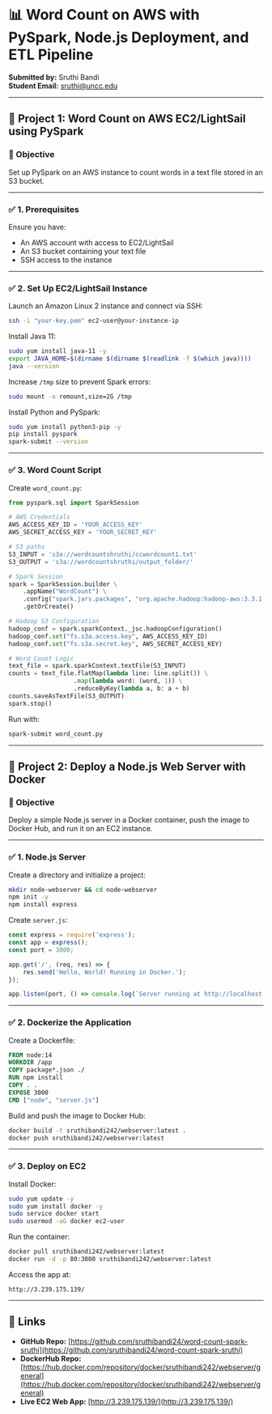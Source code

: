 
# 📊 Word Count on AWS with PySpark, Node.js Deployment, and ETL Pipeline  
**Submitted by:** Sruthi Bandi  
**Student Email:** sruthi@uncc.edu  

---

## 🚀 Project 1: Word Count on AWS EC2/LightSail using PySpark

### 🎯 Objective  
Set up PySpark on an AWS instance to count words in a text file stored in an S3 bucket.

---

### ✅ 1. Prerequisites  
Ensure you have:

- An AWS account with access to EC2/LightSail  
- An S3 bucket containing your text file  
- SSH access to the instance  

---

### ✅ 2. Set Up EC2/LightSail Instance  

Launch an Amazon Linux 2 instance and connect via SSH:

```bash
ssh -i "your-key.pem" ec2-user@your-instance-ip
```

Install Java 11:

```bash
sudo yum install java-11 -y
export JAVA_HOME=$(dirname $(dirname $(readlink -f $(which java))))
java --version
```

Increase `/tmp` size to prevent Spark errors:

```bash
sudo mount -o remount,size=2G /tmp
```

Install Python and PySpark:

```bash
sudo yum install python3-pip -y
pip install pyspark
spark-submit --version
```

---

### ✅ 3. Word Count Script  

Create `word_count.py`:

```python
from pyspark.sql import SparkSession

# AWS Credentials
AWS_ACCESS_KEY_ID = 'YOUR_ACCESS_KEY' 
AWS_SECRET_ACCESS_KEY = 'YOUR_SECRET_KEY' 

# S3 paths
S3_INPUT = 's3a://wordcountshruthi/ccwordcount1.txt'
S3_OUTPUT = 's3a://wordcountshruthi/output_folder/'

# Spark Session
spark = SparkSession.builder \
    .appName("WordCount") \
    .config("spark.jars.packages", "org.apache.hadoop:hadoop-aws:3.3.1,com.amazonaws:aws-java-sdk-bundle:1.11.901") \
    .getOrCreate()

# Hadoop S3 Configuration
hadoop_conf = spark.sparkContext._jsc.hadoopConfiguration()
hadoop_conf.set("fs.s3a.access.key", AWS_ACCESS_KEY_ID)
hadoop_conf.set("fs.s3a.secret.key", AWS_SECRET_ACCESS_KEY)

# Word Count Logic
text_file = spark.sparkContext.textFile(S3_INPUT)
counts = text_file.flatMap(lambda line: line.split()) \
                  .map(lambda word: (word, 1)) \
                  .reduceByKey(lambda a, b: a + b)
counts.saveAsTextFile(S3_OUTPUT)
spark.stop()
```

Run with:

```bash
spark-submit word_count.py
```

---

## 🧪 Project 2: Deploy a Node.js Web Server with Docker

### 🎯 Objective  
Deploy a simple Node.js server in a Docker container, push the image to Docker Hub, and run it on an EC2 instance.

---

### ✅ 1. Node.js Server  

Create a directory and initialize a project:

```bash
mkdir node-webserver && cd node-webserver
npm init -y
npm install express
```

Create `server.js`:

```javascript
const express = require('express');
const app = express();
const port = 3000;

app.get('/', (req, res) => {
    res.send('Hello, World! Running in Docker.');
});

app.listen(port, () => console.log(`Server running at http://localhost:${port}`));
```

---

### ✅ 2. Dockerize the Application  

Create a Dockerfile:

```dockerfile
FROM node:14
WORKDIR /app
COPY package*.json ./
RUN npm install
COPY . .
EXPOSE 3000
CMD ["node", "server.js"]
```

Build and push the image to Docker Hub:

```bash
docker build -t sruthibandi242/webserver:latest .
docker push sruthibandi242/webserver:latest
```

---

### ✅ 3. Deploy on EC2  

Install Docker:

```bash
sudo yum update -y
sudo yum install docker -y
sudo service docker start
sudo usermod -aG docker ec2-user
```

Run the container:

```bash
docker pull sruthibandi242/webserver:latest
docker run -d -p 80:3000 sruthibandi242/webserver:latest
```

Access the app at:

```
http://3.239.175.139/
```

---

## 🔗 Links  

- **GitHub Repo:** [https://github.com/sruthibandi24/word-count-spark-sruthi](https://github.com/sruthibandi24/word-count-spark-sruthi)  
- **DockerHub Repo:** [https://hub.docker.com/repository/docker/sruthibandi242/webserver/general](https://hub.docker.com/repository/docker/sruthibandi242/webserver/general)  
- **Live EC2 Web App:** [http://3.239.175.139/](http://3.239.175.139/)
